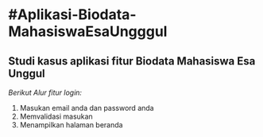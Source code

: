 #Aplikasi-Biodata-MahasiswaEsaUngggul
==
Studi kasus aplikasi fitur Biodata Mahasiswa Esa Unggul
--
*Berikut Alur fitur login:*
1. Masukan email anda dan password anda
2. Memvalidasi masukan
3. Menampilkan halaman beranda
